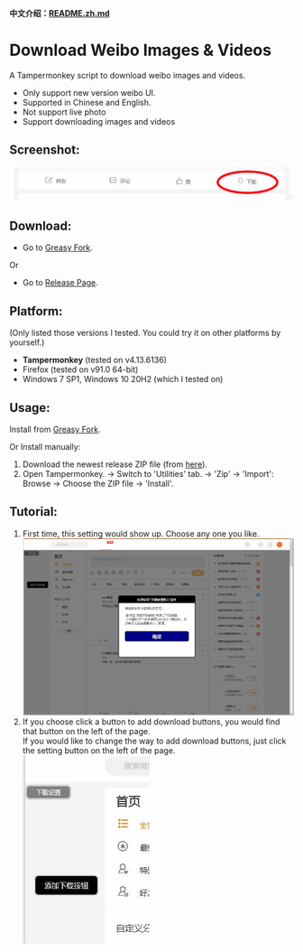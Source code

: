 **中文介绍：[README.zh.md](README.zh.md)**

# Download Weibo Images & Videos
A Tampermonkey script to download weibo images and videos.
- Only support new version weibo UI.
- Supported in Chinese and English.
- Not support live photo
- Support downloading images and videos

## Screenshot:
![1.jpg](res/1.JPG?raw=true)

## Download:
- Go to [Greasy Fork](https://greasyfork.org/scripts/430877).

Or
- Go to [Release Page](https://github.com/owendswang/Download-Weibo-Images-Videos/releases).

## Platform:
(Only listed those versions I tested. You could try it on other platforms by yourself.)
- **Tampermonkey** (tested on v4.13.6136)
- Firefox (tested on v91.0 64-bit)
- Windows 7 SP1, Windows 10 20H2 (which I tested on)

## Usage:
Install from [Greasy Fork](https://greasyfork.org/scripts/430877).

Or Install manually:
1. Download the newest release ZIP file (from [here](https://github.com/owendswang/Download-Weibo-Images-Videos/releases)).
2. Open Tampermonkey. -> Switch to 'Utilities' tab. -> 'Zip' -> 'Import': Browse -> Choose the ZIP file -> 'Install'.

## Tutorial:
1. First time, this setting would show up. Choose any one you like.\
![3.jpg](res/3.JPG?raw=true)
2. If you choose click a button to add download buttons, you would find that button on the left of the page.\
   If you would like to change the way to add download buttons, just click the setting button on the left of the page.\
![2.jpg](res/2.JPG?raw=true)
